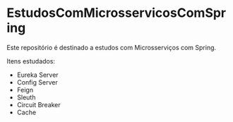 # EstudosComMicrosservicosComSpring
Este repositório é destinado a estudos com Microsserviços com Spring.

Itens estudados:
  - Eureka Server
  - Config Server
  - Feign
  - Sleuth
  - Circuit Breaker
  - Cache
